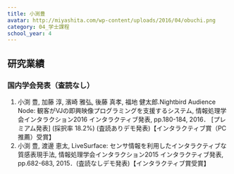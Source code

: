 ```yaml
---
title: 小渕豊
avatar: http://miyashita.com/wp-content/uploads/2016/04/obuchi.png
category: 04_学士課程
school_year: 4
---
```


## 研究業績
### 国内学会発表（査読なし）
1. 小渕 豊, 加藤 淳, 濱崎 雅弘, 後藤 真孝, 福地 健太郎.Nightbird Audience Node: 観客がVJの即興映像プログラミングを支援するシステム, 情報処理学会インタラクション2016 インタラクティブ発表, pp.180-184, 2016． \[プレミアム発表] (採択率 18.2%) (査読ありデモ発表)【インタラクティブ賞（PC推薦）受賞】
2. 小渕 豊, 渡邊 恵太, LiveSurface: センサ情報を利用したインタラクティブな質感表現手法, 情報処理学会インタラクション2015 インタラクティブ発表, pp.682-683, 2015．(査読なしデモ発表)【インタラクティブ賞受賞】
